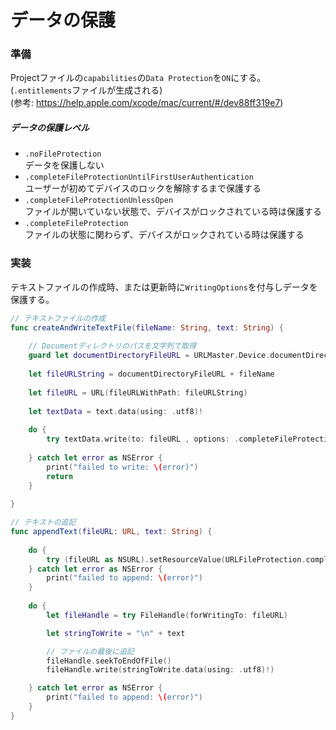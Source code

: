 # データの保護

### 準備
Projectファイルの`capabilities`の`Data Protection`を`ON`にする。(`.entitlements`ファイルが生成される)  
(参考: https://help.apple.com/xcode/mac/current/#/dev88ff319e7)

##### データの保護レベル
- `.noFileProtection`  
データを保護しない  
- `.completeFileProtectionUntilFirstUserAuthentication`  
ユーザーが初めてデバイスのロックを解除するまで保護する  
- `.completeFileProtectionUnlessOpen`  
ファイルが開いていない状態で、デバイスがロックされている時は保護する  
- `.completeFileProtection`  
ファイルの状態に関わらず、デバイスがロックされている時は保護する  

### 実装
テキストファイルの作成時、または更新時に`WritingOptions`を付与しデータを保護する。

```Swift
// テキストファイルの作成
func createAndWriteTextFile(fileName: String, text: String) {
    
    // Documentディレクトリのパスを文字列で取得
    guard let documentDirectoryFileURL = URLMaster.Device.documentDirectoryFileURL else { return }
    
    let fileURLString = documentDirectoryFileURL + fileName
    
    let fileURL = URL(fileURLWithPath: fileURLString)
    
    let textData = text.data(using: .utf8)!
    
    do {
        try textData.write(to: fileURL , options: .completeFileProtection)
        
    } catch let error as NSError {
        print("failed to write: \(error)")
        return
    }
    
}
```

```Swift
// テキストの追記
func appendText(fileURL: URL, text: String) {
    
    do {
        try (fileURL as NSURL).setResourceValue(URLFileProtection.complete, forKey: .fileProtectionKey)
    } catch let error as NSError {
        print("failed to append: \(error)")
    }
    
    do {
        let fileHandle = try FileHandle(forWritingTo: fileURL)

        let stringToWrite = "\n" + text

        // ファイルの最後に追記
        fileHandle.seekToEndOfFile()
        fileHandle.write(stringToWrite.data(using: .utf8)!)

    } catch let error as NSError {
        print("failed to append: \(error)")
    }
}
```

